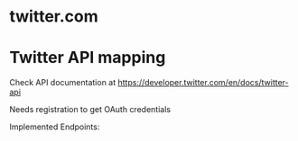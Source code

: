 # twitter.com
# Twitter API mapping

Check API documentation at https://developer.twitter.com/en/docs/twitter-api

Needs registration to get OAuth credentials

Implemented Endpoints:





